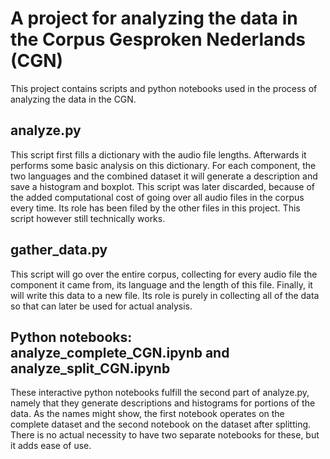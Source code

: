 # A project for analyzing the data in the Corpus Gesproken Nederlands (CGN)
This project contains scripts and python notebooks used in the process of analyzing the data in the CGN. 

## analyze.py
This script first fills a dictionary with the audio file lengths. Afterwards it performs some basic analysis on this dictionary. For each component, the two languages and the combined dataset it will generate a description and save a histogram and boxplot.
This script was later discarded, because of the added computational cost of going over all audio files in the corpus every time. 
Its role has been filed by the other files in this project. This script however still technically works.

## gather_data.py
This script will go over the entire corpus, collecting for every audio file the component it came from, its language and the length of this file.
Finally, it will write this data to a new file. Its role is purely in collecting all of the data so that can later be used for actual analysis.

## Python notebooks: analyze_complete_CGN.ipynb and analyze_split_CGN.ipynb
These interactive python notebooks fulfill the second part of analyze.py, namely that they generate descriptions and histograms for portions of the data. As the names might show, the first notebook operates on the complete dataset and the second notebook on the dataset after splitting. There is no actual necessity to have two separate notebooks for these, but it adds ease of use.

